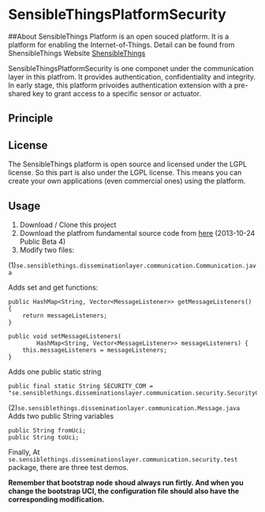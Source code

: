 # SensibleThingsPlatformSecurity
##About
SensibleThings Platform is an open souced platform. It is a platform for enabling the Internet-of-Things. Detail can be found from ShensibleThings Website [ShensibleThings](http://sensiblethings.se)

SensibleThingsPlatformSecurity is one componet under the communication layer in this platfrom. It provides authentication, confidentiality and integrity. In early stage, this platform privoides authentication extension with a pre-shared key to grant access to a specific sensor or actuator.

## Principle



## License
The SensibleThings platform is open source and licensed under the LGPL license. So this part is also under the LGPL license.
This means you can create your own applications (even commercial ones) using the platform.

## Usage
1. Download / Clone this project
2. Download the platfrom fundamental source code from [here](http://sensiblethings.se/files/SensibleThingsPlatformBeta4Source.zip) (2013-10-24 Public Beta 4) 
3. Modify two files:

(1)`se.sensiblethings.disseminationlayer.communication.Communication.java`

Adds set and get functions:

    public HashMap<String, Vector<MessageListener>> getMessageListeners() {
		return messageListeners;
	}
	
	public void setMessageListeners(
			HashMap<String, Vector<MessageListener>> messageListeners) {
		this.messageListeners = messageListeners;
	}
	
Adds one public static string
	
	public final static String SECURITY_COM = "se.sensiblethings.disseminationslayer.communication.security.SecurityCommunication";

(2)`se.sensiblethings.disseminationlayer.communication.Message.java`
Adds two public String variables

	public String fromUci;
	public String toUci;



Finally, At `se.sensiblethings.disseminationslayer.communication.security.test` package, there are three test demos. 

__Remember that bootstrap node shoud always run firtly. And when you change the bootstrap UCI, the configuration file should also have the corresponding modification.__